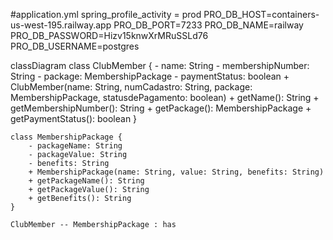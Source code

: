 






#application.yml
spring_profile_activity = prod
PRO_DB_HOST=containers-us-west-195.railway.app
PRO_DB_PORT=7233
PRO_DB_NAME=railway
PRO_DB_PASSWORD=Hizv15knwXrMRuSSLd76
PRO_DB_USERNAME=postgres





















classDiagram
    class ClubMember {
        - name: String
        - membershipNumber: String
        - package: MembershipPackage
        - paymentStatus: boolean
        + ClubMember(name: String, numCadastro: String, package: MembershipPackage, statusdePagamento: boolean)
        + getName(): String
        + getMembershipNumber(): String
        + getPackage(): MembershipPackage
        + getPaymentStatus(): boolean
    }

    class MembershipPackage {
        - packageName: String
        - packageValue: String
        - benefits: String
        + MembershipPackage(name: String, value: String, benefits: String)
        + getPackageName(): String
        + getPackageValue(): String
        + getBenefits(): String
    }

    ClubMember -- MembershipPackage : has